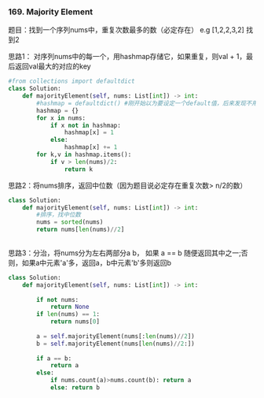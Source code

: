 ### 169. Majority Element
题目：找到一个序列nums中，重复次数最多的数（必定存在）
e.g [1,2,2,3,2] 找到2

思路1： 对序列nums中的每一个，用hashmap存储它，如果重复，则val + 1，最后返回val最大的对应的key
```python
#from collections import defaultdict
class Solution:
    def majorityElement(self, nums: List[int]) -> int:
        #hashmap = defaultdict() #刚开始以为要设定一个default值，后来发现不用
        hashmap = {}
        for x in nums:
            if x not in hashmap:
                hashmap[x] = 1
            else:
                hashmap[x] += 1
        for k,v in hashmap.items():
            if v > len(nums)/2:
                return k
```

思路2：将nums排序，返回中位数（因为题目说必定存在重复次数> n/2的数）
```python
class Solution:
    def majorityElement(self, nums: List[int]) -> int:
        #排序，找中位数
        nums = sorted(nums)
        return nums[len(nums)//2]
      
```
思路3：分治，将nums分为左右两部分a b， 如果 a == b 随便返回其中之一;否则，如果a中元素'a'多，返回a，b中元素'b'多则返回b

```python
class Solution:
    def majorityElement(self, nums: List[int]) -> int:
        
        if not nums:
            return None
        if len(nums) == 1:
            return nums[0]
        
        a = self.majorityElement(nums[:len(nums)//2])
        b = self.majorityElement(nums[len(nums)//2:])
        
        if a == b:
            return a
        else:
            if nums.count(a)>nums.count(b): return a
            else: return b
```
